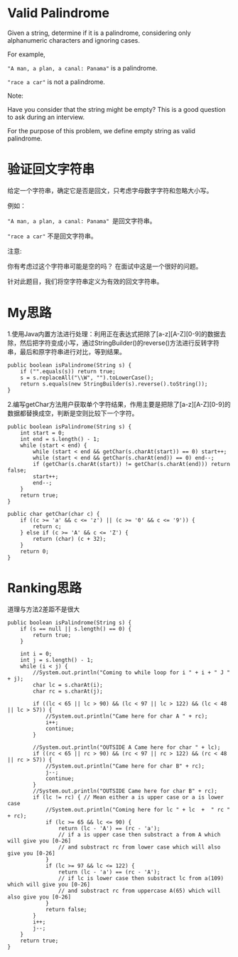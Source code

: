 # Valid Palindrome
Given a string, determine if it is a palindrome, considering only alphanumeric characters and ignoring cases.

For example,

`"A man, a plan, a canal: Panama"` is a palindrome.

`"race a car"` is not a palindrome.

Note:

Have you consider that the string might be empty? This is a good question to ask during an interview.

For the purpose of this problem, we define empty string as valid palindrome.

# 验证回文字符串
给定一个字符串，确定它是否是回文，只考虑字母数字字符和忽略大小写。

例如：

`"A man, a plan, a canal: Panama" `是回文字符串。

`"race a car"` 不是回文字符串。

注意:

你有考虑过这个字符串可能是空的吗？ 在面试中这是一个很好的问题。

针对此题目，我们将空字符串定义为有效的回文字符串。

# My思路
1.使用Java内置方法进行处理：利用正在表达式把除了[a-z][A-Z][0-9]的数据去除，然后把字符变成小写，通过StringBuilder()的reverse()方法进行反转字符串，最后和原字符串进行对比，等到结果。
```
public boolean isPalindrome(String s) {
    if ("".equals(s)) return true;
    s = s.replaceAll("\\W", "").toLowerCase();
    return s.equals(new StringBuilder(s).reverse().toString());
}
```

2.编写getChar方法用户获取单个字符结果，作用主要是把除了[a-z][A-Z][0-9]的数据都替换成空，判断是空则比较下一个字符。
```
public boolean isPalindrome(String s) {
    int start = 0;
    int end = s.length() - 1;
    while (start < end) {
        while (start < end && getChar(s.charAt(start)) == 0) start++;
        while (start < end && getChar(s.charAt(end)) == 0) end--;
        if (getChar(s.charAt(start)) != getChar(s.charAt(end))) return false;
        start++;
        end--;
    }
    return true;
}

public char getChar(char c) {
    if ((c >= 'a' && c <= 'z') || (c >= '0' && c <= '9')) {
        return c;
    } else if (c >= 'A' && c <= 'Z') {
        return (char) (c + 32);
    }
    return 0;
}
```

# Ranking思路
道理与方法2差距不是很大
```
public boolean isPalindrome(String s) {
    if (s == null || s.length() == 0) {
        return true;
    }

    int i = 0;
    int j = s.length() - 1;
    while (i < j) {
        //System.out.println("Coming to while loop for i " + i + " J " + j);
        char lc = s.charAt(i);
        char rc = s.charAt(j);

        if ((lc < 65 || lc > 90) && (lc < 97 || lc > 122) && (lc < 48 || lc > 57)) {
            //System.out.println("Came here for char A " + rc);
            i++;
            continue;
        }

        //System.out.println("OUTSIDE A Came here for char " + lc);
        if ((rc < 65 || rc > 90) && (rc < 97 || rc > 122) && (rc < 48 || rc > 57)) {
            //System.out.println("Came here for char B" + rc);
            j--;
            continue;
        }
        //System.out.println("OUTSIDE Came here for char B" + rc);
        if (lc != rc) { // Mean either a is upper case or a is lower case
            //System.out.println("Coming here for lc " + lc  +  " rc " + rc);
            if (lc >= 65 && lc <= 90) {
                return (lc - 'A') == (rc - 'a');
                // if a is upper case then substract a from A which will give you [0-26]
                // and substract rc from lower case which will also give you [0-26]
            }
            if (lc >= 97 && lc <= 122) {
                return (lc - 'a') == (rc - 'A');
                // if lc is lower case then substract lc from a(109) which will give you [0-26]
                // and substract rc from uppercase A(65) which will also give you [0-26]
            }
            return false;
        }
        i++;
        j--;
    }
    return true;
}
```